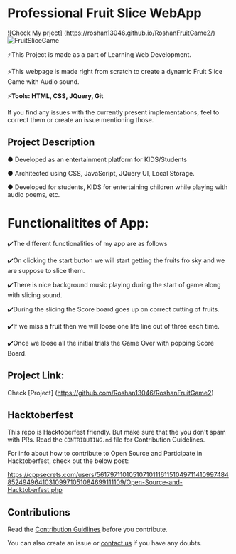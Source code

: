 # Professional Fruit Slice WebApp
![Check My prject] (https://roshan13046.github.io/RoshanFruitGame2/)
![FruitSliceGame](https://user-images.githubusercontent.com/55108788/97798597-7d966580-1c4d-11eb-8dcc-70112f7b9688.png)

⚡️This Project is made as a part of Learning  Web Development. 

⚡️This webpage is made right from scratch to create a dynamic Fruit Slice Game with Audio sound.

⚡️<b>Tools: HTML, CSS, JQuery, Git</b>

If you find any issues with the currently present implementations, feel to correct them or create an issue mentioning those.

## Project Description

● Developed as an entertainment platform for KIDS/Students

● Architected using CSS, JavaScript, JQuery UI, Local Storage.

● Developed for students, KIDS for entertaining children while playing with audio poems, etc.


# Functionalitites of App:

✔️The different functionalities of my app are as follows

✔️On clicking the start button we will start getting the fruits fro sky and we are suppose to slice them.

✔️There is nice background music playing during the start of game along with slicing sound.

✔️During the slicing the Score board goes up on correct cutting of fruits.

✔️If we miss a fruit then we will loose one life line out of three each time.

✔️Once we loose all the initial trials the Game Over with popping Score Board.

## Project Link: 

Check [Project] (https://github.com/Roshan13046/RoshanFruitGame2)

## Hacktoberfest

This repo is Hacktoberfest friendly. But make sure that the you don't spam with PRs. Read the `CONTRIBUTING.md` file for Contribution Guidelines.

For info about how to contribute to Open Source and Participate in Hacktoberfest, check out the below post:

https://cppsecrets.com/users/5617971101051071011161151049711410997484852494964103109971051084699111109/Open-Source-and-Hacktoberfest.php

## Contributions

Read the [Contribution Guidlines](https://github.com/Roshan13046/RoshanFruitGame2/blob/master/Contribution.md) before you contribute.

You can also create an issue or [contact us](https://github.com/Roshan13046) if you have any doubts.

